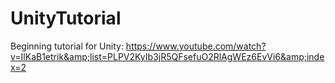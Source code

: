 # UnityTutorial
Beginning tutorial for Unity: https://www.youtube.com/watch?v=IlKaB1etrik&amp;list=PLPV2KyIb3jR5QFsefuO2RlAgWEz6EvVi6&amp;index=2
